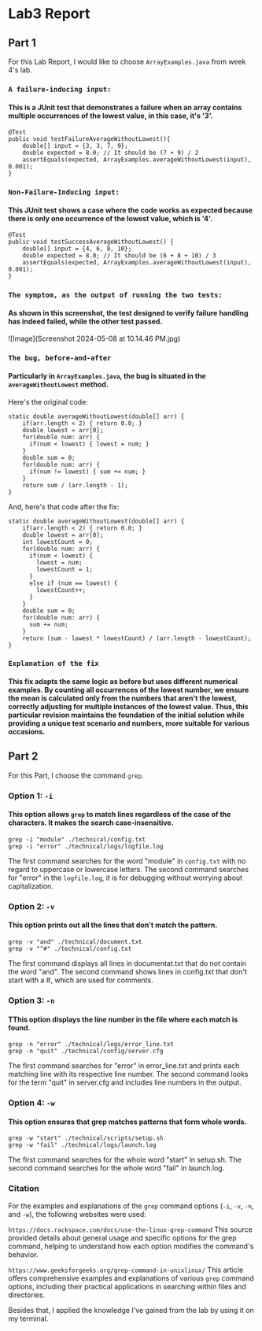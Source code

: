 # Lab3 Report

## Part 1
For this Lab Report, I would like to choose `ArrayExamples.java` from week 4's lab.

### `A failure-inducing input:`
#### This is a JUnit test that demonstrates a failure when an array contains multiple occurrences of the lowest value, in this case, it's '3'.

    @Test
    public void testFailureAverageWithoutLowest(){
        double[] input = {3, 3, 7, 9};
        double expected = 8.0; // It should be (7 + 9) / 2
        assertEquals(expected, ArrayExamples.averageWithoutLowest(input), 0.001);
    }


### `Non-Failure-Inducing input:`
#### This JUnit test shows a case where the code works as expected because there is only one occurrence of the lowest value, which is '4'.
    
    @Test
    public void testSuccessAverageWithoutLowest() {
        double[] input = {4, 6, 8, 10}; 
        double expected = 8.0; // It should be (6 + 8 + 10) / 3
        assertEquals(expected, ArrayExamples.averageWithoutLowest(input), 0.001);
    }



### `The symptom, as the output of running the two tests:`
#### As shown in this screenshot, the test designed to verify failure handling has indeed failed, while the other test passed.

![Image](Screenshot 2024-05-08 at 10.14.46 PM.jpg)

### `The bug, before-and-after`
#### Particularly in `ArrayExamples.java`, the bug is situated in the `averageWithoutLowest` method.

Here's the original code: 

    static double averageWithoutLowest(double[] arr) {
        if(arr.length < 2) { return 0.0; }
        double lowest = arr[0];
        for(double num: arr) {
          if(num < lowest) { lowest = num; }
        }
        double sum = 0;
        for(double num: arr) {
          if(num != lowest) { sum += num; }
        }
        return sum / (arr.length - 1);
    }


And, here's that code after the fix:

    static double averageWithoutLowest(double[] arr) {
        if(arr.length < 2) { return 0.0; }
        double lowest = arr[0];
        int lowestCount = 0;
        for(double num: arr) {
          if(num < lowest) {
            lowest = num;
            lowestCount = 1;
          } 
          else if (num == lowest) {
            lowestCount++;
          }
        }
        double sum = 0;
        for(double num: arr) {
          sum += num;
        }
        return (sum - lowest * lowestCount) / (arr.length - lowestCount);
    }



### `Explanation of the fix`
#### This fix adapts the same logic as before but uses different numerical examples. By counting all occurrences of the lowest number, we ensure the mean is calculated only from the numbers that aren't the lowest, correctly adjusting for multiple instances of the lowest value. Thus, this particular revision maintains the foundation of the initial solution while providing a unique test scenario and numbers, more suitable for various occasions.


## Part 2
For this Part, I choose the command `grep`.

### Option 1: `-i`
#### This option allows `grep` to match lines regardless of the case of the characters. It makes the search case-insensitive.

    grep -i "module" ./technical/config.txt
    grep -i "error" ./technical/logs/logfile.log

The first command searches for the word "module" in `config.txt` with no regard to uppercase or lowercase letters.
The second command searches for "error" in the `logfile.log`, it is for debugging without worrying about capitalization.

### Option 2: `-v`
#### This option prints out all the lines that don't match the pattern.

    grep -v "and" ./technical/document.txt
    grep -v "^#" ./technical/config.txt
    
The first command displays all lines in documentat.txt that do not contain the word "and".
The second command shows lines in config.txt that don't start with a #, which are used for comments.

### Option 3: `-n`
#### TThis option displays the line number in the file where each match is found.

    grep -n "error" ./technical/logs/error_line.txt
    grep -n "quit" ./technical/config/server.cfg
    
The first command searches for "error" in error_line.txt and prints each matching line with its respective line number. 
The second command looks for the term "quit" in server.cfg and includes line numbers in the output.

### Option 4: `-w`
#### This option ensures that grep matches patterns that form whole words.

    grep -w "start" ./technical/scripts/setup.sh
    grep -w "fail" ./technical/logs/launch.log
    
The first command searches for the whole word "start" in setup.sh.
The second command searches for the whole word "fail" in launch.log. 


### Citation
For the examples and explanations of the `grep` command options (`-i`, `-v`, `-n`, and `-w`), the following websites were used:

`https://docs.rackspace.com/docs/use-the-linux-grep-command` This source provided details about general usage and specific options for the grep command, helping to understand how each option modifies the command's behavior.

`https://www.geeksforgeeks.org/grep-command-in-unixlinux/` This article offers comprehensive examples and explanations of various `grep` command options, including their practical applications in searching within files and directories.

Besides that, I applied the knowledge I've gained from the lab by using it on my terminal.

